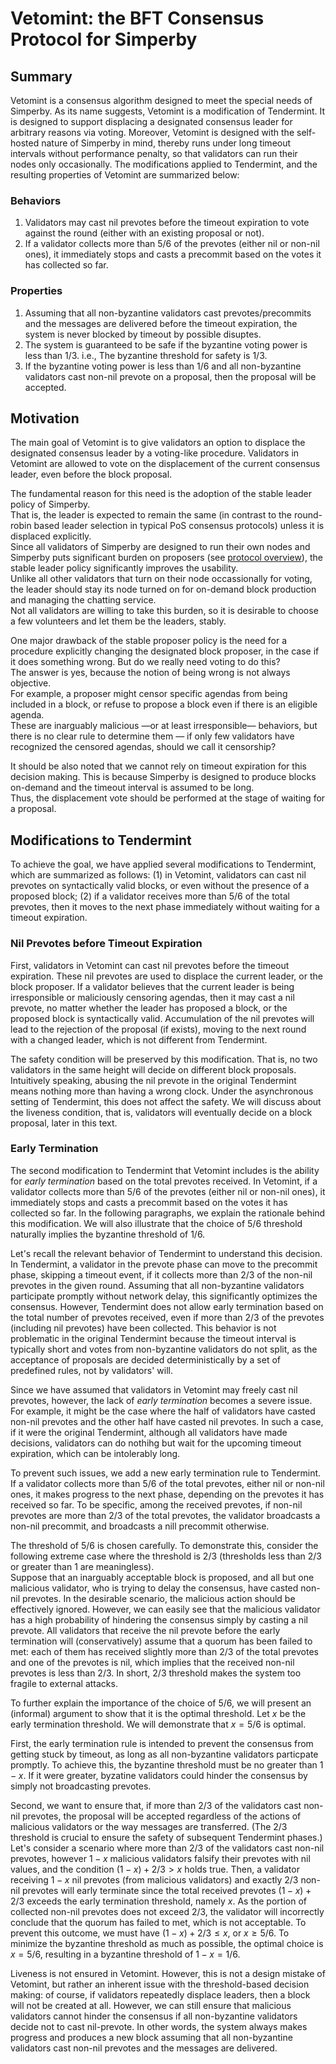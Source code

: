 # Vetomint: the BFT Consensus Protocol for Simperby

## Summary

Vetomint is a consensus algorithm designed to meet the special needs of
Simperby. As its name suggests, Vetomint is a modification of Tendermint. It is
designed to support displacing a designated consensus leader for arbitrary
reasons via voting. Moreover, Vetomint is designed with the self-hosted nature
of Simperby in mind, thereby runs under long timeout intervals without
performance penalty, so that validators can run their nodes only occasionally.
The modifications applied to Tendermint, and the resulting properties of
Vetomint are summarized below:

### Behaviors

1. Validators may cast nil prevotes before the timeout expiration to vote
against the round (either with an existing proposal or not).  
2. If a validator collects more than 5/6 of the prevotes (either nil or non-nil
ones), it immediately stops and casts a precommit based on the votes it has
collected so far.

### Properties

1. Assuming that all non-byzantine validators cast prevotes/precommits and the
messages are delivered before the timeout expiration, the system is never
blocked by timeout by possible disuptes.
2. The system is guaranteed to be safe if the byzantine voting power is less
   than $1/3$. i.e., The byzantine threshold for safety is $1/3$.
3. If the byzantine voting power is less than $1/6$ and all non-byzantine
validators cast non-nil prevote on a proposal, then the proposal will be
accepted.

## Motivation

The main goal of Vetomint is to give validators an option to displace the
designated consensus leader by a voting-like procedure. Validators in Vetomint
are allowed to vote on the displacement of the current consensus leader, even
before the block proposal.

The fundamental reason for this need is the adoption of the stable leader policy
of Simperby.  
That is, the leader is expected to remain the same (in contrast to the
round-robin based leader selection in typical PoS consensus protocols) unless it
is displaced explicitly.  
Since all validators of Simperby are designed to run their own nodes and
Simperby puts significant burden on proposers (see [protocol
overview](./protocol_overview.md)), the stable leader policy significantly
improves the usability.  
Unlike all other validators that turn on their node occassionally for voting,
the leader should stay its node turned on for on-demand block production and
managing the chatting service.  
Not all validators are willing to take this burden, so it is desirable to choose
a few volunteers and let them be the leaders, stably.

One major drawback of the stable proposer policy is the need for a procedure
explicitly changing the designated block proposer, in the case if it does
something wrong. But do we really need voting to do this?  
The answer is yes, because the notion of being wrong is not always objective.  
For example, a proposer might censor specific agendas from being included in a
block, or refuse to propose a block even if there is an eligible agenda.  
These are inarguably malicious —or at least irresponsible— behaviors, but there
is no clear rule to determine them — if only few validators have recognized the
censored agendas, should we call it censorship?

It should be also noted that we cannot rely on timeout expiration for this
decision making. This is because Simperby is designed to produce blocks
on-demand and the timeout interval is assumed to be long.  
Thus, the displacement vote should be performed at the stage of waiting for a
proposal.

## Modifications to Tendermint

To achieve the goal, we have applied several modifications to Tendermint, which
are summarized as follows: (1) in Vetomint, validators can cast nil prevotes on
syntactically valid blocks, or even without the presence of a proposed block;
(2) if a validator receives more than 5/6 of the total prevotes, then it moves
to the next phase immediately without waiting for a timeout expiration.

### Nil Prevotes before Timeout Expiration

First, validators in Vetomint can cast nil prevotes before the timeout
expiration. These nil prevotes are used to displace the current leader, or the
block proposer. If a validator believes that the current leader is being
irresponsible or maliciously censoring agendas, then it may cast a nil prevote,
no matter whether the leader has proposed a block, or the proposed block is
syntactically valid. Accumulation of the nil prevotes will lead to the rejection
of the proposal (if exists), moving to the next round with a changed leader,
which is not different from Tendermint.

<!---
TODO: Elaborate on this.
The following text is fine for giving intuition, but contains subtle errors.
Intuitively speaking, abusing the nil prevote in the original Tendermint means
nothing more than having a wrong clock.
-->
The safety condition will be preserved by this modification. That is, no two
validators in the same height will decide on different block proposals.
Intuitively speaking, abusing the nil prevote in the original Tendermint means
nothing more than having a wrong clock. Under the asynchronous setting of
Tendermint, this does not affect the safety. We will discuss about the liveness
condition, that is, validators will eventually decide on a block proposal, later
in this text.

### Early Termination

The second modification to Tendermint that Vetomint includes is the ability for
*early termination* based on the total prevotes received. In Vetomint, if a
validator collects more than 5/6 of the prevotes (either nil or non-nil ones),
it immediately stops and casts a precommit based on the votes it has collected
so far. In the following paragraphs, we explain the rationale behind this
modification. We will also illustrate that the choice of 5/6 threshold naturally
implies the byzantine threshold of 1/6.

Let's recall the relevant behavior of Tendermint to understand this decision. In
Tendermint, a validator in the prevote phase can move to the precommit phase,
skipping a timeout event, if it collects more than 2/3 of the non-nil prevotes
in the given round. Assuming that all non-byzantine validators participate
promptly without network delay, this significantly optimizes the consensus.
However, Tendermint does not allow early termination based on the total number
of prevotes received, even if more than 2/3 of the prevotes (including nil
prevotes) have been collected. This behavior is not problematic in the original
Tendermint because the timeout interval is typically short and votes from
non-byzantine validators do not split, as the acceptance of proposals are
decided deterministically by a set of predefined rules, not by validators' will.

Since we have assumed that validators in Vetomint may freely cast nil prevotes,
however, the lack of *early termination* becomes a severe issue. For example, it
might be the case where the half of validators have casted non-nil prevotes and
the other half have casted nil prevotes. In such a case, if it were the original
Tendermint, although all validators have made decisions, validators can do
nothihg but wait for the upcoming timeout expiration, which can be intolerably
long.

To prevent such issues, we add a new early termination rule to Tendermint. If a
validator collects more than 5/6 of the total prevotes, either nil or non-nil
ones, it makes progress to the next phase, depending on the prevotes it has
received so far. To be specific, among the received prevotes, if non-nil
prevotes are more than 2/3 of the total prevotes, the validator broadcasts a
non-nil precommit, and broadcasts a nill precommit otherwise.

The threshold of 5/6 is chosen carefully. To demonstrate this, consider the
following extreme case where the threshold is 2/3 (thresholds less than 2/3 or
greater than 1 are meaningless).  
Suppose that an inarguably acceptable block is proposed, and all but one
malicious validator, who is trying to delay the consensus, have casted non-nil
prevotes. In the desirable scenario, the malicious action should be effectively
ignored. However, we can easily see that the malicious validator has a high
probability of hindering the consensus simply by casting a nil prevote. All
validators that receive the nil prevote before the early termination will
(conservatively) assume that a quorum has been failed to met: each of them has
received slightly more than 2/3 of the total prevotes and one of the prevotes is
nil, which implies that the received non-nil prevotes is less than 2/3. In
short, 2/3 threshold makes the system too fragile to external attacks.

To further explain the importance of the choice of 5/6, we will present an
(informal) argument to show that it is the optimal threshold. Let $x$ be the
early termination threshold. We will demonstrate that $x = 5/6$ is optimal.

First, the early termination rule is intended to prevent the consensus from
getting stuck by timeout, as long as all non-byzantine validators particpate
promptly. To achieve this, the byzantine threshold must be no greater than
$1-x$. If it were greater, byzatine validators could hinder the consensus by
simply not broadcasting prevotes.

Second, we want to ensure that, if more than 2/3 of the validators cast non-nil
prevotes, the proposal will be accepted regardless of the actions of malicious
validators or the way messages are transferred.
(The 2/3 threshold is crucial to ensure the safety of subsequent Tendermint
phases.)
Let's consider a scenario where more than $2/3$ of the validators cast non-nil
prevotes, however $1-x$ malicious validators falsify their prevotes with nil
values, and the condition $(1-x) + 2/3 > x$ holds true.
Then, a validator receiving $1-x$ nil prevotes (from malicious validators) and
exactly $2/3$ non-nil prevotes will early terminate since the total received
prevotes $(1-x) + 2/3$ exceeds the early termination threshold, namely $x$.
As the portion of collected non-nil prevotes does not exceed 2/3, the validator
will incorrectly conclude that the quorum has failed to met, which is not
acceptable.
To prevent this outcome, we must have $(1-x) + 2/3 \le x$, or $x \ge 5/6$.  To
minimize the byzantine threshold as much as possible, the optimal choice is
$x=5/6$, resulting in a byzantine threshold of $1-x = 1/6$.

Liveness is not ensured in Vetomint. However, this is not a design mistake of
Vetomint, but rather an inherent issue with the threshold-based decision making:
of course, if validators repeatedly displace leaders, then a block will not be
created at all. However, we can still ensure that malicious validators cannot
hinder the consensus if all non-byzantine validators decide not to cast
nil-prevote. In other words, the system always makes progress and produces a new
block assuming that all non-byzantine validators cast non-nil prevotes and the
messages are delivered.
